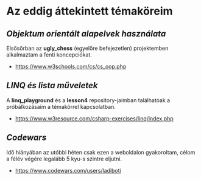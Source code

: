 # Az eddig áttekintett témaköreim

## *Objektum orientált alapelvek használata*

Elsősőrban az **ugly_chess** (egyelőre befejezetlen) projektemben alkalmaztam a fenti koncepciókat.

 - https://www.w3schools.com/cs/cs_oop.php

## *LINQ és lista műveletek*

A **linq_playground** és a **lesson4** repository-jaimban találhatóak a próbálkozásaim a témakörrel kapcsolatban.

 - https://www.w3resource.com/csharp-exercises/linq/index.php

## *Codewars*

Idő hiányában az utóbbi héten csak ezen a weboldalon gyakoroltam, célom a félév végére legalább 5 kyu-s szintre eljutni.

 - https://www.codewars.com/users/ladiboti
